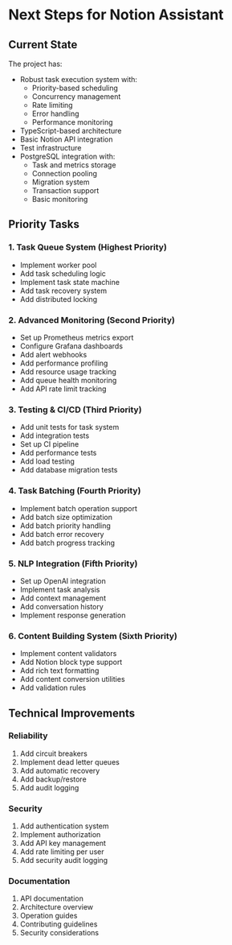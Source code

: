# Next Steps for Notion Assistant

## Current State
The project has:
- Robust task execution system with:
  - Priority-based scheduling
  - Concurrency management
  - Rate limiting
  - Error handling
  - Performance monitoring
- TypeScript-based architecture
- Basic Notion API integration
- Test infrastructure
- PostgreSQL integration with:
  - Task and metrics storage
  - Connection pooling
  - Migration system
  - Transaction support
  - Basic monitoring

## Priority Tasks

### 1. Task Queue System (Highest Priority)
- Implement worker pool
- Add task scheduling logic
- Implement task state machine
- Add task recovery system
- Add distributed locking

### 2. Advanced Monitoring (Second Priority)
- Set up Prometheus metrics export
- Configure Grafana dashboards
- Add alert webhooks
- Add performance profiling
- Add resource usage tracking
- Add queue health monitoring
- Add API rate limit tracking

### 3. Testing & CI/CD (Third Priority)
- Add unit tests for task system
- Add integration tests
- Set up CI pipeline
- Add performance tests
- Add load testing
- Add database migration tests

### 4. Task Batching (Fourth Priority)
- Implement batch operation support
- Add batch size optimization
- Add batch priority handling
- Add batch error recovery
- Add batch progress tracking

### 5. NLP Integration (Fifth Priority)
- Set up OpenAI integration
- Implement task analysis
- Add context management
- Add conversation history
- Implement response generation

### 6. Content Building System (Sixth Priority)
- Implement content validators
- Add Notion block type support
- Add rich text formatting
- Add content conversion utilities
- Add validation rules

## Technical Improvements

### Reliability
1. Add circuit breakers
2. Implement dead letter queues
3. Add automatic recovery
4. Add backup/restore
5. Add audit logging

### Security
1. Add authentication system
2. Implement authorization
3. Add API key management
4. Add rate limiting per user
5. Add security audit logging

### Documentation
1. API documentation
2. Architecture overview
3. Operation guides
4. Contributing guidelines
5. Security considerations 